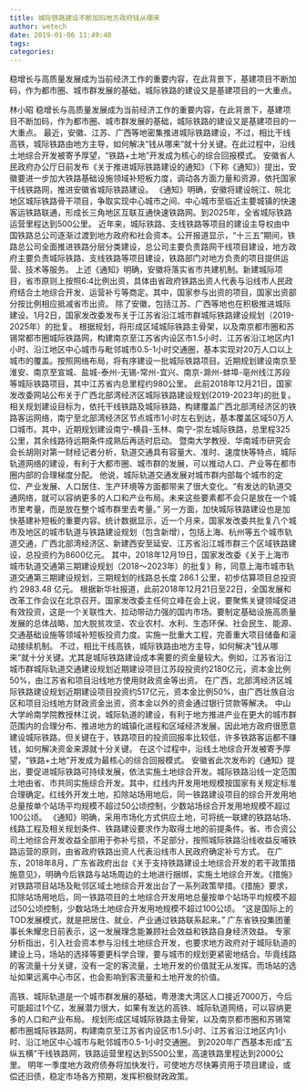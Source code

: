 ```yaml
---
title: 城际铁路建设不断加码地方政府钱从哪来
author: wetech
date: 2019-01-06 11:49:40
tags: 
categories: 
---
```

稳增长与高质量发展成为当前经济工作的重要内容，在此背景下，基建项目不断加码，作为都市圈、城市群发展的基础，城际铁路的建设又是基建项目的一大重点。
<!-- more -->
林小昭
稳增长与高质量发展成为当前经济工作的重要内容，在此背景下，基建项目不断加码，作为都市圈、城市群发展的基础，城际铁路的建设又是基建项目的一大重点。
最近，安徽、江苏、广西等地密集推进城际铁路建设，不过，相比干线高铁，城际铁路由地方主导，如何解决“钱从哪来”就十分关键。在此过程中，沿线土地综合开发被寄予厚望，“铁路+土地”开发成为核心的综合回报模式。
安徽省人民政府办公厅日前发布《关于推进城际铁路建设的通知》（下称《通知》）提出，安徽要进一步加大铁路基础设施领域补短板力度，调动各方面力量和资源，依托国家干线铁路网，推进安徽省城际铁路建设。
《通知》明确，安徽将建设皖江、皖北地区城际铁路骨干项目，争取实现中心城市之间、中心城市至临近主要城镇的快速客运铁路联通，形成长三角地区互联互通快速铁路网。到2025年，全省城际铁路运营里程达到500公里。
近年来，城际铁路、支线铁路等项目的建设主导权由中国铁路总公司逐渐过渡到地方政府和社会资本。公开报道显示，“十三五”期间，铁路总公司全面推进铁路分层分类建设，总公司主要负责路网干线项目建设，地方政府主要负责城际铁路、支线铁路等项目建设，铁路部门对地方负责的项目提供运营、技术等服务。
上述《通知》明确，安徽将落实省市共建机制。新建城际项目，省市原则上按照6:4比例出资，具体由省政府铁路出资人代表与沿线市人民政府结合土地综合开发、运营补亏等商定。其中，国家参与出资的项目，国家出资部分按比例相应抵减省市出资。
除了安徽，包括江苏、广西等地也在积极推进城际建设。1月2日，国家发改委发布关于江苏省沿江城市群城际铁路建设规划（2019-2025年）的批复。
根据规划，将形成区域城际铁路主骨架，以及南京都市圈和苏锡常都市圈城际铁路网，构建南京至江苏省内设区市1.5小时、江苏省沿江地区内1小时、沿江地区中心城市与毗邻城市0.5-1小时交通圈，基本实现对20万人口以上城市的覆盖。按照网络布局，将有序建设一批城际铁路项目。近期规划建设南京至淮安、南京至宣城、盐城-泰州-无锡-常州-宜兴、南京-滁州-蚌埠-亳州线江苏段等城际铁路项目，其中江苏省内总里程约980公里。
此前2018年12月21日，国家发改委网站公布关于广西北部湾经济区城际铁路建设规划(2019-2023年)的批复。相关规划建设目标为，依托干线铁路及城际铁路，构建覆盖广西北部湾经济区的铁路客运网络，南宁至北部湾经济区节点城市1小时左右到达，基本覆盖区域50万人口城市。其中，近期规划建设南宁-横县-玉林、南宁-崇左城际铁路，总里程325公里，其余线路待远期条件成熟后再适时启动。
暨南大学教授、华南城市研究会会长胡刚对第一财经记者分析，轨道交通具有容量大、准时、速度快等特点，城际轨道网络的建设，有利于大都市圈、城市群的发展，可以推动人口、产业等在都市圈内部的合理梯度分配。
他说，城际轨道交通发展对城市群内部每个城市的定位、产业发展、人口居住、生产环境等方面都带来了很大变化。“有发达的轨道交通网络，就可以容纳更多的人口和产业布局。未来这些要素都不会只是放在一个城市里考量，而是放在整个城市群里去考量。”
另一方面，加快城际铁路建设也是加快基建补短板的重要内容。统计数据显示，近一个月来，国家发改委共批复八个城市及地区的城市轨道与铁路建设规划（包含新增），包括上海、杭州等五个城市轨道交通，广西北部湾经济区、新建西安至延安、江苏省沿江城市群三个区域铁路建设，总投资约为8600亿元。
其中，2018年12月19日，国家发改委《关于上海市城市轨道交通第三期建设规划（2018～2023年）的批复》称，同意上海市城市轨道交通第三期建设规划，三期规划的线路总长度 286.1 公里，初步估算项目总投资约 2983.48 亿元。
根据新华社报道，此前2018年12月21日至22日，全国发展和改革工作会议在北京召开。国家发改委主任何立峰在会上说，要聚焦关键领域促进有效投资，这是一个关联性大、拉动带动力强的国内市场。要制定基础设施高质量发展的总体战略，加大脱贫攻坚、农业农村、水利、生态环保、社会民生、能源、交通基础设施等领域补短板投资力度。实施一批重大工程，完善重大项目储备和滚动接续机制。
不过，相比干线高铁，城际铁路由地方主导，如何解决“钱从哪来”就十分关键。尤其是城际铁路建设成本需要的资金量较大。例如，江苏省沿江城市群城际轨道交通建设规划近期建设项目江苏段投资约2180亿元，资本金比例50%，由江苏省和项目沿线地方使用财政资金等出资。
在广西，北部湾经济区城际铁路建设规划近期建设项目投资约517亿元，资本金比例50%，由广西壮族自治区和项目沿线地方财政资金出资，资本金以外的资金通过银行贷款等解决。
中山大学岭南学院教授林江说，城际轨道的建设，有利于地方推进产业在更大的城市群范围内的合理分布、推进地方的城镇化进程和区域经济发展，因此地方政府很愿意建设城际铁路。但关键在于，铁路项目的投资回报率比较低，许多铁路客运都不赚钱，如何解决资金来源就十分关键。
在这个过程中，沿线土地综合开发被寄予厚望，“铁路+土地”开发成为最核心的综合回报模式。
安徽省此次发布的《通知》提出，要促进城际铁路可持续发展，依法实施土地综合开发。城际铁路沿线一定范围土地由省、市共同实施综合开发。其中，红线内开发用地规模按国家有关规定标准合理确定。红线外开发土地，扣除站场用地后，同一铁路建设项目的综合开发用地总量按单个站场平均规模不超过50公顷控制，少数站场综合开发用地规模不超过100公顷。
《通知》明确，采用市场化方式供应土地，可将统一联建的铁路站场、线路工程及相关规划条件、铁路建设要求作为取得土地的前提条件。省、市合资公司土地综合开发收益全部用于弥补亏损，不足部分，按照城际铁路沿线收益反哺铁路运营的原则，由省政府铁路出资人代表沿线市人民政府确定补亏方式。
在广东，2018年8月，广东省政府出台《关于支持铁路建设土地综合开发的若干政策措施意见》，明确今后铁路与站场周边的土地进行捆绑，实施土地综合开发。《措施》对铁路项目站场及毗邻区域土地综合开发出台了一系列政策举措。《措施》要求，扣除站场用地后，同一铁路项目的土地综合开发用地总量按单个站场平均规模不超过50公顷控制，少数站场土地综合开发用地规模不超过100公顷。
“这是国际上的TOD发展模式，就是把居住、就业、产业通过铁路联系起来。” 广东省铁投集团董事长朱耀忠日前表示，这一发展理念能兼顾社会效益和铁路自身经济效益。
专家分析指出，引入社会资本参与沿线土地综合开发，也要求地方政府对于城际轨道的建设上马，场站的选择等要更科学合理，要与城市的规划更紧密地结合。毕竟线路的客流量十分关键，没有一定的客流量，土地开发的价值就无从发挥。而场站的选址如果远离中心市区，也会影响到客流量和土地开发的价值。
 
 
高铁、城际轨道是一个城市群发展的基础，粤港澳大湾区人口接近7000万，今后可能超过1个亿，发展潜力很大，如果有发达的高铁、城际轨道网络，可以容纳更多的人口和产业布局。
规划形成区域城际铁路主骨架，以及南京都市圈和苏锡常都市圈城际铁路网，构建南京至江苏省内设区市1.5小时、江苏省沿江地区内1小时、沿江地区中心城市与毗邻城市0.5-1小时交通圈。
到2020年广西基本形成“五纵五横”干线铁路网，铁路运营里程达到5500公里，高速铁路里程达到2000公里。
明年一季度地方政府债券将加快发行，可使地方尽快筹资用于项目建设，或偿还旧债，稳定市场各方预期，发挥积极财政政策。
